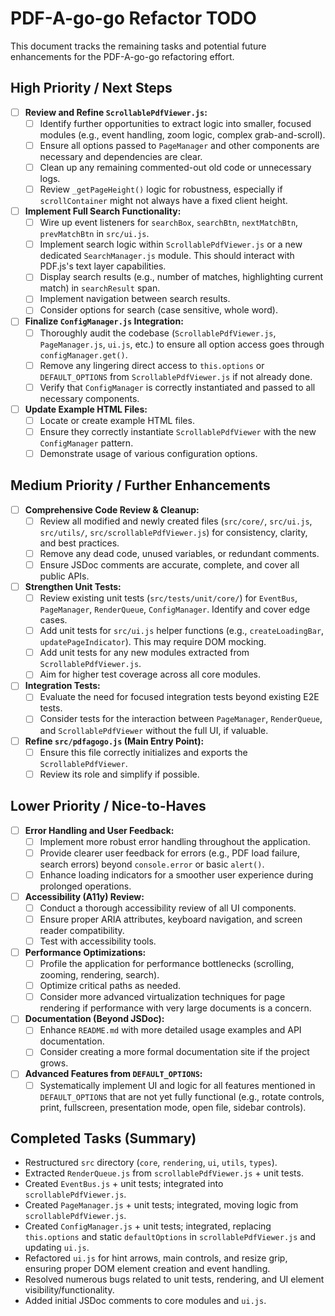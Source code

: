 # PDF-A-go-go Refactor TODO

This document tracks the remaining tasks and potential future enhancements for the PDF-A-go-go refactoring effort.

## High Priority / Next Steps

-   [ ] **Review and Refine `ScrollablePdfViewer.js`:**
    -   [ ] Identify further opportunities to extract logic into smaller, focused modules (e.g., event handling, zoom logic, complex grab-and-scroll).
    -   [ ] Ensure all options passed to `PageManager` and other components are necessary and dependencies are clear.
    -   [ ] Clean up any remaining commented-out old code or unnecessary logs.
    -   [ ] Review `_getPageHeight()` logic for robustness, especially if `scrollContainer` might not always have a fixed client height.
-   [ ] **Implement Full Search Functionality:**
    -   [ ] Wire up event listeners for `searchBox`, `searchBtn`, `nextMatchBtn`, `prevMatchBtn` in `src/ui.js`.
    -   [ ] Implement search logic within `ScrollablePdfViewer.js` or a new dedicated `SearchManager.js` module. This should interact with PDF.js's text layer capabilities.
    -   [ ] Display search results (e.g., number of matches, highlighting current match) in `searchResult` span.
    -   [ ] Implement navigation between search results.
    -   [ ] Consider options for search (case sensitive, whole word).
-   [ ] **Finalize `ConfigManager.js` Integration:**
    -   [ ] Thoroughly audit the codebase (`ScrollablePdfViewer.js`, `PageManager.js`, `ui.js`, etc.) to ensure all option access goes through `configManager.get()`.
    -   [ ] Remove any lingering direct access to `this.options` or `DEFAULT_OPTIONS` from `ScrollablePdfViewer.js` if not already done.
    -   [ ] Verify that `ConfigManager` is correctly instantiated and passed to all necessary components.
-   [ ] **Update Example HTML Files:**
    -   [ ] Locate or create example HTML files.
    -   [ ] Ensure they correctly instantiate `ScrollablePdfViewer` with the new `ConfigManager` pattern.
    -   [ ] Demonstrate usage of various configuration options.

## Medium Priority / Further Enhancements

-   [ ] **Comprehensive Code Review & Cleanup:**
    -   [ ] Review all modified and newly created files (`src/core/`, `src/ui.js`, `src/utils/`, `src/scrollablePdfViewer.js`) for consistency, clarity, and best practices.
    -   [ ] Remove any dead code, unused variables, or redundant comments.
    -   [ ] Ensure JSDoc comments are accurate, complete, and cover all public APIs.
-   [ ] **Strengthen Unit Tests:**
    -   [ ] Review existing unit tests (`src/tests/unit/core/`) for `EventBus`, `PageManager`, `RenderQueue`, `ConfigManager`. Identify and cover edge cases.
    -   [ ] Add unit tests for `src/ui.js` helper functions (e.g., `createLoadingBar`, `updatePageIndicator`). This may require DOM mocking.
    -   [ ] Add unit tests for any new modules extracted from `ScrollablePdfViewer.js`.
    -   [ ] Aim for higher test coverage across all core modules.
-   [ ] **Integration Tests:**
    -   [ ] Evaluate the need for focused integration tests beyond existing E2E tests.
    -   [ ] Consider tests for the interaction between `PageManager`, `RenderQueue`, and `ScrollablePdfViewer` without the full UI, if valuable.
-   [ ] **Refine `src/pdfagogo.js` (Main Entry Point):**
    -   [ ] Ensure this file correctly initializes and exports the `ScrollablePdfViewer`.
    -   [ ] Review its role and simplify if possible.

## Lower Priority / Nice-to-Haves

-   [ ] **Error Handling and User Feedback:**
    -   [ ] Implement more robust error handling throughout the application.
    *   [ ] Provide clearer user feedback for errors (e.g., PDF load failure, search errors) beyond `console.error` or basic `alert()`.
    -   [ ] Enhance loading indicators for a smoother user experience during prolonged operations.
-   [ ] **Accessibility (A11y) Review:**
    -   [ ] Conduct a thorough accessibility review of all UI components.
    -   [ ] Ensure proper ARIA attributes, keyboard navigation, and screen reader compatibility.
    -   [ ] Test with accessibility tools.
-   [ ] **Performance Optimizations:**
    -   [ ] Profile the application for performance bottlenecks (scrolling, zooming, rendering, search).
    -   [ ] Optimize critical paths as needed.
    -   [ ] Consider more advanced virtualization techniques for page rendering if performance with very large documents is a concern.
-   [ ] **Documentation (Beyond JSDoc):**
    -   [ ] Enhance `README.md` with more detailed usage examples and API documentation.
    -   [ ] Consider creating a more formal documentation site if the project grows.
-   [ ] **Advanced Features from `DEFAULT_OPTIONS`:**
    -   [ ] Systematically implement UI and logic for all features mentioned in `DEFAULT_OPTIONS` that are not yet fully functional (e.g., rotate controls, print, fullscreen, presentation mode, open file, sidebar controls).

## Completed Tasks (Summary)

-   Restructured `src` directory (`core`, `rendering`, `ui`, `utils`, `types`).
-   Extracted `RenderQueue.js` from `scrollablePdfViewer.js` + unit tests.
-   Created `EventBus.js` + unit tests; integrated into `scrollablePdfViewer.js`.
-   Created `PageManager.js` + unit tests; integrated, moving logic from `scrollablePdfViewer.js`.
-   Created `ConfigManager.js` + unit tests; integrated, replacing `this.options` and static `defaultOptions` in `scrollablePdfViewer.js` and updating `ui.js`.
-   Refactored `ui.js` for hint arrows, main controls, and resize grip, ensuring proper DOM element creation and event handling.
-   Resolved numerous bugs related to unit tests, rendering, and UI element visibility/functionality.
-   Added initial JSDoc comments to core modules and `ui.js`. 